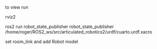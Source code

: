 to view run 

rviz2

ros2 run robot_state_publisher robot_state_publisher /home/roger/ROS2_ws/src/articulated_robotics2/urdf/cuarto.urdf.xacro



set room_link and add Robot model